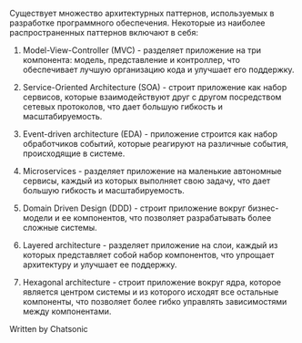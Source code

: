 Существует множество архитектурных паттернов, используемых в разработке программного обеспечения. Некоторые из наиболее распространенных паттернов включают в себя:

1. Model-View-Controller (MVC) - разделяет приложение на три компонента: модель, представление и контроллер, что обеспечивает лучшую организацию кода и улучшает его поддержку.

2. Service-Oriented Architecture (SOA) - строит приложение как набор сервисов, которые взаимодействуют друг с другом посредством сетевых протоколов, что дает большую гибкость и масштабируемость.

3. Event-driven architecture (EDA) - приложение строится как набор обработчиков событий, которые реагируют на различные события, происходящие в системе.

4. Microservices - разделяет приложение на маленькие автономные сервисы, каждый из которых выполняет свою задачу, что дает большую гибкость и масштабируемость.

5. Domain Driven Design (DDD) - строит приложение вокруг бизнес-модели и ее компонентов, что позволяет разрабатывать более сложные системы.

6. Layered architecture - разделяет приложение на слои, каждый из которых представляет собой набор компонентов, что упрощает архитектуру и улучшает ее поддержку.

7. Hexagonal architecture - строит приложение вокруг ядра, которое является центром системы и из которого исходят все остальные компоненты, что позволяет более гибко управлять зависимостями между компонентами.

Written by Chatsonic